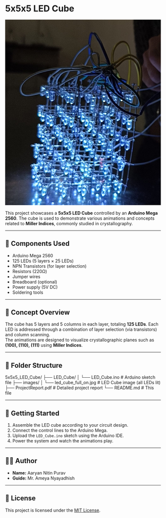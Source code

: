 # 5x5x5 LED Cube

![5x5x5 LED Cube - All LEDs Lit for Testing](images/led_cube_full_on.jpg)

This project showcases a **5x5x5 LED Cube** controlled by an **Arduino Mega 2560**. The cube is used to demonstrate various animations and concepts related to **Miller Indices**, commonly studied in crystallography.

---

## 🧰 Components Used

- Arduino Mega 2560  
- 125 LEDs (5 layers × 25 LEDs)  
- NPN Transistors (for layer selection)  
- Resistors (220Ω)  
- Jumper wires  
- Breadboard (optional)  
- Power supply (5V DC)  
- Soldering tools  

---

## 🔌 Concept Overview

The cube has 5 layers and 5 columns in each layer, totaling **125 LEDs**. Each LED is addressed through a combination of layer selection (via transistors) and column scanning.  
The animations are designed to visualize crystallographic planes such as **(100), (110), (111)** using **Miller Indices**.

---

## 📁 Folder Structure
5x5x5_LED_Cube/
├── LED_Cube/
│ └── LED_Cube.ino # Arduino sketch file
├── images/
│ └── led_cube_full_on.jpg # LED Cube image (all LEDs lit)
├── ProjectReport.pdf # Detailed project report
└── README.md # This file


---

## 🚀 Getting Started

1. Assemble the LED cube according to your circuit design.
2. Connect the control lines to the Arduino Mega.
3. Upload the `LED_Cube.ino` sketch using the Arduino IDE.
4. Power the system and watch the animations play.

---

## 👨‍💻 Author

- **Name:** Aaryan Nitin Purav  
- **Guide:** Mr. Ameya Nyayadhish

---

## 📜 License

This project is licensed under the [MIT License](https://opensource.org/licenses/MIT).

